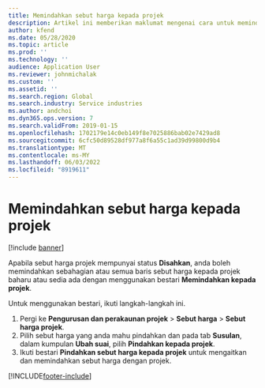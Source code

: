 ```yaml
---
title: Memindahkan sebut harga kepada projek
description: Artikel ini memberikan maklumat mengenai cara untuk memindahkan sebut harga kepada projek baharu atau sedia ada.
author: kfend
ms.date: 05/28/2020
ms.topic: article
ms.prod: ''
ms.technology: ''
audience: Application User
ms.reviewer: johnmichalak
ms.custom: ''
ms.assetid: ''
ms.search.region: Global
ms.search.industry: Service industries
ms.author: andchoi
ms.dyn365.ops.version: 7
ms.search.validFrom: 2019-01-15
ms.openlocfilehash: 1702179e14c0eb149f8e7025886bab02e7429ad8
ms.sourcegitcommit: 6cfc50d89528df977a8f6a55c1ad39d99800d9b4
ms.translationtype: MT
ms.contentlocale: ms-MY
ms.lasthandoff: 06/03/2022
ms.locfileid: "8919611"
---
```

# <a name="transfer-a-quotation-to-a-project"></a>Memindahkan sebut harga kepada projek

[!include [banner](../includes/banner.md)]

Apabila sebut harga projek mempunyai status **Disahkan**, anda boleh memindahkan sebahagian atau semua baris sebut harga kepada projek baharu atau sedia ada dengan menggunakan bestari **Memindahkan kepada projek**. 

Untuk menggunakan bestari, ikuti langkah-langkah ini.

1. Pergi ke **Pengurusan dan perakaunan projek** > **Sebut harga** > **Sebut harga projek**.
2. Pilih sebut harga yang anda mahu pindahkan dan pada tab **Susulan**, dalam kumpulan **Ubah suai**, pilih **Pindahkan kepada projek**.
3. Ikuti bestari **Pindahkan sebut harga kepada projek** untuk mengaitkan dan memindahkan sebut harga dengan projek.


[!INCLUDE[footer-include](../includes/footer-banner.md)]